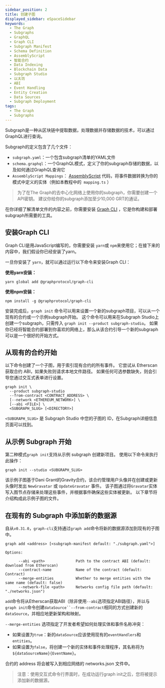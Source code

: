 ```yaml
---
sidebar_position: 2
title: 创建子图
displayed_sidebar: eSpaceSidebar
keywords:
  - The Graph
  - Subgraphs
  - GraphQL
  - Graph CLI
  - Subgraph Manifest
  - Schema Definition
  - AssemblyScript
  - 智能合约
  - Data Indexing
  - Blockchain Data
  - Subgraph Studio
  - 以太坊
  - ABI
  - Event Handling
  - Entity Creation
  - Data Sources
  - Subgraph Deployment
tags:
  - The Graph
  - Subgraphs
---
```



Subgraph是一种从区块链中提取数据，处理数据并存储数据的技术，可以通过GraphQL进行查询。

Subgraph的定义包含了几个文件：

- `subgraph.yaml`：一个包含subgraph清单的YAML文件
- `schema.graphql`：一个GraphQL模式，定义了你的subgraph存储的数据，以及如何通过GraphQL查询它
- `AssemblyScript Mappings`： [AssemblyScript](https://github.com/AssemblyScript/assemblyscript) 代码，将事件数据转换为你的模式中定义的实体（例如本教程中的` mapping.ts` ）

> 为了在The Graph的去中心化网络上使用你的subgraph，你需要创建一个API密钥。 建议你给你的subgraph添加至少10,000 GRT的通证。

在你详细了解清单文件的内容之前，你需要安装 [Graph CLI](https://github.com/graphprotocol/graph-cli) ，它是你构建和部署subgraph所需要的工具。

## 安装Graph CLI

Graph CLI是用JavaScript编写的，你需要安装 `yarn`或 `npm`来使用它；在接下来的内容中，我们假设你已经安装了yarn。

一旦你安装了 `yarn`，就可以通过运行以下命令来安装Graph CLI：

**使用yarn安装：**

`yarn global add @graphprotocol/graph-cli`

**使用npm安装：**

`npm install -g @graphprotocol/graph-cli`

安装完成后，`graph init` 命令可以用来设置一个新的subgraph项目，可以从一个现有的合约或一个示例subgraph开始。 这个命令可以用来在Subgraph Studio上创建一个subgraph，只需传入 `graph init --product subgraph-studio`。 如果你已经将智能合约部署到你喜欢的网络上，那么从该合约引导一个新的subgraph可以是一个很好的开始方式。

## 从现有的合约开始

以下命令创建了一个子图，用于索引现有合约的所有事件。 它尝试从 Etherscan 获取合约 ABI，如果失败则请求本地文件路径。 如果任何可选参数缺失，则会引导您通过交互式表单进行设置。

```
graph init \
  --product subgraph-studio
  --from-contract <CONTRACT_ADDRESS> \
  [--network <ETHEREUM_NETWORK>] \
  [--abi <FILE>] \
  <SUBGRAPH_SLUG> [<DIRECTORY>]
```

`<SUBGRAPH_SLUG>` 是 Subgraph Studio 中您的子图的 ID，在Subgraph详细信息页面可以找到。

## 从示例 Subgraph 开始

第二种模式`graph init`支持从示例 subgraph 创建新项目。 使用以下命令来执行此操作：

```
graph init --studio <SUBGRAPH_SLUG>
```

该示例子图基于Dani Grant的Gravity合约，该合约管理用户头像并在创建或更新头像时发出 `NewGravatar` 或 `UpdateGravatar` 事件。 该子图通过将`Gravatar`实体写入图节点存储来处理这些事件，并根据事件确保这些实体被更新。 以下章节将介绍构成此示例子图的文件。

## 在现有的 Subgraph 中添加新的数据源

自从`v0.31.0`，`graph-cli`支持通过`graph add`命令将新的数据源添加到现有的子图中。

```
graph add <address> [<subgraph-manifest default: "./subgraph.yaml">]

Options:

      --abi <path>              Path to the contract ABI (default: download from Etherscan)
      --contract-name           Name of the contract (default: Contract)
      --merge-entities          Whether to merge entities with the same name (default: false)
      --network-file <path>     Networks config file path (default: "./networks.json")
```

`add`命令将从Etherscan获取ABI（除非使用`--abi`选项指定ABI路径），并以与`graph init`命令创建`dataSource``--from-contract`相同的方式创建新的`dataSource`，并相应地更新架构和映射。

`--merge-entities` 选项指定了开发者希望如何处理实体和事件名称冲突：

- 如果设置为`true`：新的`dataSource`应该使用现有的`eventHandlers`和`entities`。
- 如果设置为`false`，将创建一个新的实体和事件处理程序，其名称将为`${dataSourceName}{EventName}`。

合约的 address 将会被写入到相应网络的 networks.json 文件中。

> 注意：使用交互式命令行界面时，在成功运行graph init之后，您将被提示添加新的数据源。
